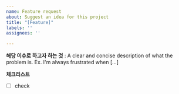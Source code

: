 ```yaml
---
name: Feature request
about: Suggest an idea for this project
title: "[Feature]"
labels: ''
assignees: ''

---
```


**해당 이슈로 하고자 하는 것**
: A clear and concise description of what the problem is. Ex. I'm always frustrated when [...]

**체크리스트**
- [ ] check
